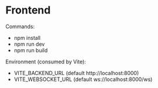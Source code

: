 # Frontend

Commands:
- npm install
- npm run dev
- npm run build

Environment (consumed by Vite):
- VITE_BACKEND_URL (default http://localhost:8000)
- VITE_WEBSOCKET_URL (default ws://localhost:8000/ws)